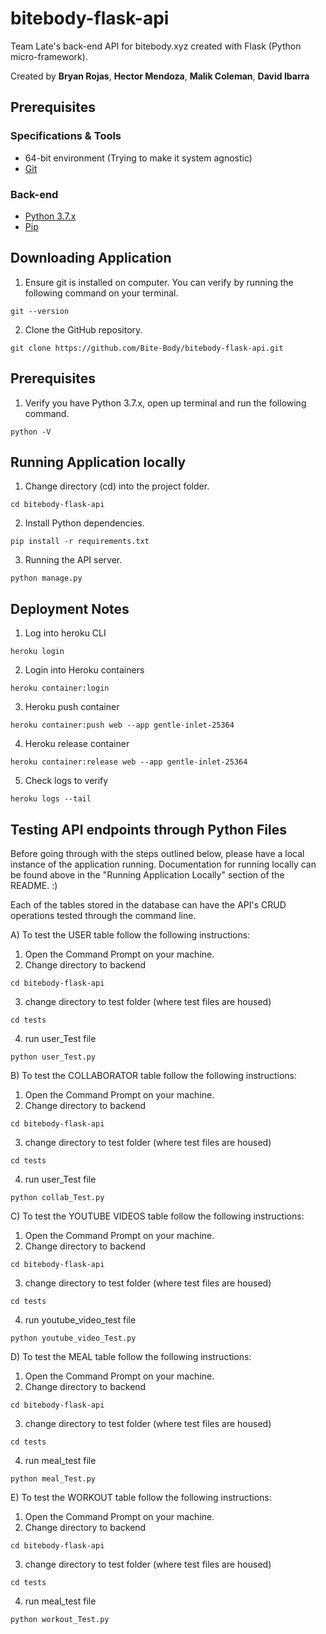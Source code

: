 # bitebody-flask-api
Team Late's back-end API for bitebody.xyz created with Flask (Python micro-framework).

Created by **Bryan Rojas**, **Hector Mendoza**, **Malik Coleman**, **David Ibarra**

## Prerequisites

### Specifications & Tools
* 64-bit environment (Trying to make it system agnostic)
* [Git](https://git-scm.com/downloads)

### Back-end
* [Python 3.7.x](https://www.python.org/downloads/)
* [Pip](https://pip.pypa.io/en/stable/installing/)

## Downloading Application

1. Ensure git is installed on computer. You can verify by running the following command on your terminal.
```
git --version
```
2. Clone the GitHub repository.
```
git clone https://github.com/Bite-Body/bitebody-flask-api.git
```

## Prerequisites

1. Verify you have Python 3.7.x, open up terminal and run the following command.
```
python -V 
```


## Running Application locally

1. Change directory (cd) into the project folder.
```
cd bitebody-flask-api
```
2. Install Python dependencies.
```
pip install -r requirements.txt
```
3. Running the API server.
```
python manage.py
```

## Deployment Notes

1. Log into heroku CLI
```
heroku login
```
2. Login into Heroku containers
```
heroku container:login
```
3. Heroku push container
```
heroku container:push web --app gentle-inlet-25364
```
4. Heroku release container
```
heroku container:release web --app gentle-inlet-25364
```
5. Check logs to verify
```
heroku logs --tail
```
## Testing API endpoints through Python Files

Before going through with the steps outlined below, please have a local instance of the application running. Documentation for running locally can be found above in the "Running Application Locally" section of the README. :)

Each of the tables stored in the database can have the API's CRUD operations tested through the command line.

A) To test the USER table follow the following instructions:

1. Open the Command Prompt on your machine.
2. Change directory to backend
```
cd bitebody-flask-api
```
3. change directory to test folder (where test files are housed)
```
cd tests
```
4. run user_Test file
```
python user_Test.py
```

B) To test the COLLABORATOR table follow the following instructions:

1. Open the Command Prompt on your machine.
2. Change directory to backend
```
cd bitebody-flask-api
```
3. change directory to test folder (where test files are housed)
```
cd tests
```
4. run user_Test file
```
python collab_Test.py
```

C) To test the YOUTUBE VIDEOS table follow the following instructions:

1. Open the Command Prompt on your machine.
2. Change directory to backend
```
cd bitebody-flask-api
```
3. change directory to test folder (where test files are housed)
```
cd tests
```
4. run youtube_video_test file
```
python youtube_video_Test.py
```

D) To test the MEAL table follow the following instructions:

1. Open the Command Prompt on your machine.
2. Change directory to backend
```
cd bitebody-flask-api
```
3. change directory to test folder (where test files are housed)
```
cd tests
```
4. run meal_test file
```
python meal_Test.py
```

E) To test the WORKOUT table follow the following instructions:

1. Open the Command Prompt on your machine.
2. Change directory to backend
```
cd bitebody-flask-api
```
3. change directory to test folder (where test files are housed)
```
cd tests
```
4. run meal_test file
```
python workout_Test.py
```
